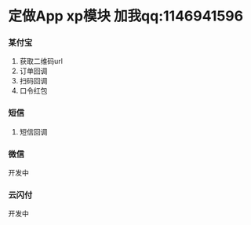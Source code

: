 # 定做App xp模块 加我qq:1146941596
### 某付宝
1. 获取二维码url
2. 订单回调
3. 扫码回调
4. 口令红包
### 短信
1. 短信回调
### 微信
开发中
### 云闪付
开发中
